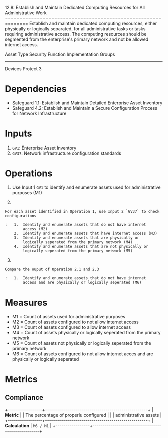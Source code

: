 12.8: Establish and Maintain Dedicated Computing Resources for All
Administrative Work
============================================================== Establish
and maintain dedicated computing resources, either physically or
logically separated, for all administrative tasks or tasks requiring
administrative access. The computing resources should be segmented from
the enterprise\'s primary network and not be allowed internet access.

  Asset Type   Security Function   Implementation Groups
  ------------ ------------------- -----------------------
  Devices      Protect             3

# Dependencies

-   Safeguard 1.1: Establish and Maintain Detailed Enterprise Asset
    Inventory
-   Safeguard 4.2: Establish and Maintain a Secure Configuration Process
    for Network Infrastructure

# Inputs

1.  `GV1`: Enterprise Asset Inventory
2.  `GV37`: Network infrastructure configuration standards

# Operations

1.  Use Input 1 `GV1` to identify and enumerate assets used for
    administrative purposes (M1)

2.  

    For each asset identified in Operation 1, use Input 2 `GV37` to check configurations

    :   1.  Identify and enumerate assets that do not have internet
            access (M2)
        2.  Identify and enumerate assets that have internet access (M3)
        3.  Identify and enumerate assets that are physically or
            logically seperated from the primary network (M4)
        4.  Identify and enumerate assets that are not physically or
            logically seperated from the primary network (M5)

3.  

    Compare the ouput of Operation 2.1 and 2.3

    :   1.  Identify and enumerate assets that do not have internet
            access and are physically or logically seperated (M6)

# Measures

-   M1 = Count of assets used for administrative purposes
-   M2 = Count of assets configured to not allow internet access
-   M3 = Count of assets configured to allow internet access
-   M4 = Count of assets physically or logically seperated from the
    primary network
-   M5 = Count of assets not physically or logically seperated from the
    primary network
-   M6 = Count of assets configured to not allow internet acces and are
    physically or logically seperated

# Metrics

## Compliance

+-----------------+---------------------------------------------------+
| **Metric**      | | The percentage of properlu configured           |
|                 |   administrative assets                           |
+-----------------+---------------------------------------------------+
| **Calculation** | `M6 / M1`                                         |
+-----------------+---------------------------------------------------+
